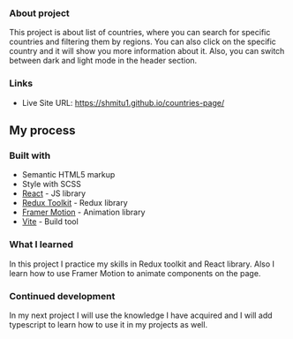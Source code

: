 ### About project

This project is about list of countries, where you can search for specific countries and filtering them by regions. You can also click on the specific country and it will show you more information about it. Also, you can switch between dark and light mode in the header section.

### Links

- Live Site URL: https://shmitu1.github.io/countries-page/

## My process

### Built with

- Semantic HTML5 markup
- Style with SCSS
- [React](https://reactjs.org/) - JS library
- [Redux Toolkit](https://redux-toolkit.js.org/) - Redux library
- [Framer Motion](https://www.framer.com/motion/) - Animation library 
- [Vite](https://vitejs.dev/) - Build tool

### What I learned

In this project I practice my skills in Redux toolkit and React library. Also I learn how to use Framer Motion to animate components on the page.

### Continued development

In my next project I will use the knowledge I have acquired and I will add typescript to learn how to use it in my projects as well.
